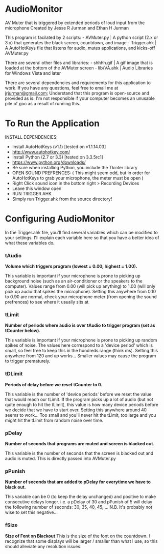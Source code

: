 # AudioMonitor


AV Muter that is triggered by extended periods of loud input from the microphone
Created by Jesse R Jurman and Ethan H Jurman

This program is facilated by 2 scripts:
    - AVMuter.py  | A python script (2.x or 3.x) that generates the black screen, countdown, and image
    - Trigger.ahk | A AutoHotKeys file that listens for audio, mutes applications, and kicks-off AVMuter.py

There are several other files and libraries:
    - shhhh.gif   | A gif image that is loaded at the bottom of the AVMuter screen
    - lib/VA.ahk  | Audio Libraries for Windows Vista and later

There are several dependencies and requirements for this application to work. If you have any questions, feel free to email me at jrjurman@gmail.com; Understand that this program is open-source and provided as is. I'm not responsible if your computer becomes an unusable pile of goo as a result of running this.

# To Run the Application


INSTALL DEPENDENCIES:
 - Install AutoHotKeys (v1.1) [tested on v1.1.14.03]
  - http://www.autohotkey.com/
 - Install Python (2.7 or 3.3) [tested on 3.3.5rc1]
  - https://www.python.org/downloads/
  - Be sure when installing Python, you include the Tkinter library
 - OPEN SOUND PREFRENCES:
  ( This might seem odd, but in order for AutoHotKeys to grab your microphone, the meter must be open )
  - Right Click sound icon in the bottom right > Recording Devices
  - Leave this window open
 - RUN TRIGGER.AHK
  - Simply run Trigger.ahk from the source directory!

# Configuring AudioMonitor

In the Trigger.ahk file, you'll find several variables which can be modified to your settings. I'll explain each variable here so that you have a better idea of what these variables do.

### tAudio
__Volume which triggers program (lowest = 0.00, highest = 1.00).__

This variable is important if your microphone is prone to picking up background noise (such as an air-conditioner or the speakers to the computer).
Values range from 0.00 (will pick up anything) to 1.00 (will only pick up audio that spikes the microphone).
Setting this anywhere from 0.10 to 0.90 are normal, check your microphone meter (from opening the sound prefrences) to see where it usually sits at.

### tLimit
__Number of periods where audio is over tAudio to trigger program (set as tCounter below).__

This variable is important if your microphone is prone to picking up random spikes of noise.
The values here correspond to a 'device period' which is small, so feel free to keep this in the hundreds range (think ms).
Setting this anywhere from 120 and up works... Smaller values may cause the program to trigger prematurely.

### tDLimit
__Periods of delay before we reset tCounter to 0.__

This variable is the number of 'device periods' before we reset the value that would reach our tLimit.
If the program picks up a lot of audio (but not quite enough to hit the tLimit), this value is how many device periods before we decide that we have to start over.
Setting this anywhere around 40 seems to work... Too small and you'll never hit the tLimit, too large and you might hit the tLimit from random noise over time.

### pDelay 
__Number of seconds that programs are muted and screen is blacked out.__

This variable is the number of seconds that the screen is blacked out and audio is muted. This is directly passed into AVMuter.py

### pPunish
__Number of seconds that are added to pDelay for everytime we have to black out.__

This variable can be 0 (to keep the delay unchanged) and positive to make consecutive delays longer.
i.e. a pDelay of 30 and pPunish of 5 will delay the following number of seconds: 30, 35, 40, 45, ... 
N.B. It's probably not wise to set this negative...

### fSize
__Size of Font on Blackout__
This is the size of the font on the countdown. 
I recognize that some displays will be larger / smaller than what I use, so this should alleviate any resolution issues.

